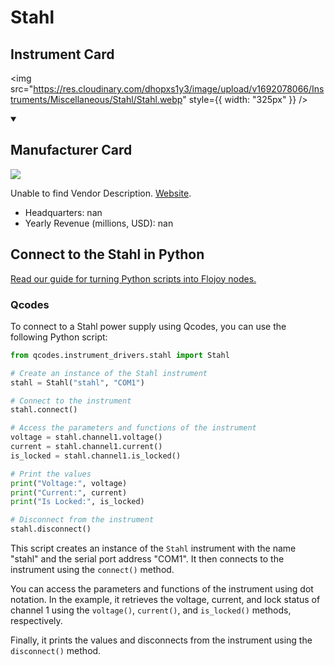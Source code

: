 
# Stahl

## Instrument Card

<div className="flex">

<div>



</div>

<img src="https://res.cloudinary.com/dhopxs1y3/image/upload/v1692078066/Instruments/Miscellaneous/Stahl/Stahl.webp" style={{ width: "325px" }} />

</div>

>

<details open>
<summary><h2>Manufacturer Card</h2></summary>

<img src="https://res.cloudinary.com/dhopxs1y3/image/upload/v1691785912/Instruments/Vendor%20Logos/NoLogo.jpg.png" />

Unable to find Vendor Description. <a href="https://r-stahl.com/en/global/home/">Website</a>.

<ul>
  <li>Headquarters: nan</li>
  <li>Yearly Revenue (millions, USD): nan</li>
</ul>
</details>

## Connect to the Stahl in Python

[Read our guide for turning Python scripts into Flojoy nodes.](https://docs.flojoy.ai/custom-nodes/creating-custom-node/)


### Qcodes

To connect to a Stahl power supply using Qcodes, you can use the following Python script:

```python
from qcodes.instrument_drivers.stahl import Stahl

# Create an instance of the Stahl instrument
stahl = Stahl("stahl", "COM1")

# Connect to the instrument
stahl.connect()

# Access the parameters and functions of the instrument
voltage = stahl.channel1.voltage()
current = stahl.channel1.current()
is_locked = stahl.channel1.is_locked()

# Print the values
print("Voltage:", voltage)
print("Current:", current)
print("Is Locked:", is_locked)

# Disconnect from the instrument
stahl.disconnect()
```

This script creates an instance of the `Stahl` instrument with the name "stahl" and the serial port address "COM1". It then connects to the instrument using the `connect()` method.

You can access the parameters and functions of the instrument using dot notation. In the example, it retrieves the voltage, current, and lock status of channel 1 using the `voltage()`, `current()`, and `is_locked()` methods, respectively.

Finally, it prints the values and disconnects from the instrument using the `disconnect()` method.

